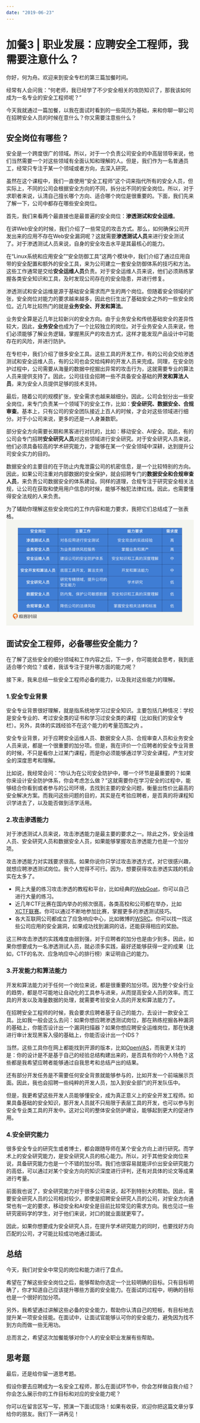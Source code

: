 ```yaml
---
date: "2019-06-23"
---  
```

      
# 加餐3 | 职业发展：应聘安全工程师，我需要注意什么？
你好，何为舟。欢迎来到安全专栏的第三篇加餐时间。

经常有人会问我：“何老师，我已经学了不少安全相关的攻防知识了，那我该如何成为一名专业的安全工程师呢？”

今天我就通过一篇加餐，以我在面试时看到的一些简历为基础，来和你聊一聊公司在招聘安全人员的时候在意什么？你又需要注意些什么？

## 安全岗位有哪些？

安全是一个跨度很广的领域。所以，对于一个负责公司安全的中高层领导来说，他们当然需要一个对这些领域有全面认知和理解的人。但是，我们作为一名普通员工，经常只专注于某一个领域或者方向，去深入研究。

虽然在这个课程中，我们一直使用“安全工程师”这个词来指代所有的安全人员，但实际上，不同的公司会根据安全方向的不同，拆分出不同的安全岗位。所以，对于求职者来说，认清自己擅长哪个方向、适合哪个岗位是很重要的。下面，我们先来了解一下，公司中都存在哪些安全岗位。

首先，我们来看两个最直接也是最普遍的安全岗位：**渗透测试和安全运维**。

在讲Web安全的时候，我们介绍了一些常见的攻击方式。那么，如何确保公司开发出来的应用不存在Web安全漏洞呢？这就需要**渗透测试人员**来进行安全测试了。对于渗透测试人员来说，自身的安全攻击水平是其最核心的能力。

<!-- [[[read_end]]] -->

在“Linux系统和应用安全”“安全防御工具”这两个模块中，我们介绍了通过应用自带的安全配置和额外的安全工具，来为公司建立一套安全防御体系的技巧和方法。这些工作通常是交给**安全运维人员**负责。对于安全运维人员来说，他们必须熟练掌握各类安全知识和工具，及时发现公司存在的安全隐患，并进行修复。

渗透测试和安全运维是源于基础安全需求而产生的两个岗位。但随着安全领域的扩张，安全岗位对能力的要求越来越多，因此也衍生出了基础安全之外的一些安全岗位。近几年比较热门的就是**业务安全、开发和算法**。

业务安全算是近几年比较新兴的安全方向。由于业务安全和传统基础安全的差异性较大，因此，**业务安全**也成为了一个比较独立的岗位。对于业务安全人员来说，他们必须能够了解业务逻辑，掌握黑灰产的攻击方式，这样才能发现产品设计中可能存在的风险，并进行防护。

在专栏中，我们介绍了很多安全工具。这些工具的开发工作，有的公司会交给渗透测试和安全运维人员，有的公司也会交给纯粹的开发人员来完成。同理，在安全防护过程中，公司需要从海量的数据中挖掘出异常的攻击行为，这就需要专业的算法人员来提供支持了。因此，公司往往会招聘一些不具备安全基础的**开发和算法人员**，来为安全人员提供足够的技术支持。

最后，随着公司的规模扩张，安全需求也越来越细分。因此，公司会划分出一些安全岗位，来专门负责某一个领域下的安全工作，比如：**安全研究、数据安全、合规审查**。基本上，只有公司的安全团队接近上百人的时候，才会对这些领域进行细分。对于小公司来说，更多的还是一人身兼数职。

部分安全方向需要长期和黑客进行对抗的，比如：移动安全、AI安全。因此，有的公司会专门招聘**安全研究人员**对这些领域进行安全研究。对于安全研究人员来说，他们必须具备较高的学术研究能力，才能够在某一个安全领域中深耕，达到提升公司安全实力的目的。

数据安全的主要目的在于防止内鬼泄露公司的机密信息，是一个比较特别的方向。因此，如果公司注重对内部数据的安全保护，就会招聘专门的**数据安全和合规审查人员**，来负责公司数据安全的体系建设。同样的道理，合规专注于研究安全相关法规，让公司在获取和使用用户信息的时候，能够不触犯法律红线。因此，也需要懂得安全法规的人来负责。

为了辅助你理解这些安全岗位的工作内容和能力要求，我把它们总结成了一张表格。  
![](./httpsstatic001geekbangorgresourceimage9b2b9b66856cd10baf9849150202a889b42b.jpeg)

## 面试安全工程师，必备哪些安全能力？

在了解了这些安全的细分领域和工作内容之后，下一步，你可能就会思考，我到底适合哪个岗位？或者，我该专注于提升哪方面的能力呢？

接下来，我来总结一些安全工程师必备的能力，以及我对这些能力的理解。

### 1.安全专业背景

安全专业背景很好理解，就是指系统地学习过安全知识。主要包括几种情况：学校是安全专业的、考过安全类的证书和学习过安全类的课程（比如我们的安全专栏）。另外，具体的实践经验不在这个能力的考量范围之内 。

安全专业背景，对于应聘安全运维人员、数据安全人员、合规审查人员和业务安全人员来说，都是一个很重要的加分项。但是，我在评价一个应聘者的安全专业背景的时候，不只是看你上过某门课程，而是你必须能够通过学习安全课程，产生对安全的深度思考和理解。

比如说，我经常会问：“你认为在公司安全防护中，哪一个环节是最重要的？如果你来设计安全防护体系，你会考虑怎么做？”这就需要你在学习安全的过程中，能够结合你看到或者参与的公司环境，去找到主要的安全问题，衡量出性价比最高的安全解决方案。而我问这些问题的目的，其实是在考验应聘者，是否真的将课程知识学进去了，以及能否做到活学活用。

### 2.攻击渗透能力

对于渗透测试人员来说，攻击渗透能力是最主要的要求之一。除此之外，安全运维人员、安全研究人员和数据安全人员，如果能够掌握攻击渗透能力也是一个加分项。

攻击渗透能力对实践要求很高。如果你说你只学过攻击渗透方式，对它很感兴趣，就想应聘渗透测试岗位。我个人觉得不可行。因为，想要获得攻击渗透实践的机会实在太多了。

* 网上大量的练习攻击渗透的教程和平台，比如经典的[WebGoat](https://owasp.org/www-project-webgoat/)，你可以自己进行大量的练习。
* 近几年CTF比赛在国内举办的频次很高，各类高校和公司都在举办，比如[XCTF联赛](https://www.xctf.org.cn/)。你可以通过不断地参加比赛，掌握更多的渗透测试技巧。
* 各大互联网公司都成立了应急响应中心，比如微博的[WSRC](https://wsrc.weibo.com/)。你可以找一找这些公司应用的安全漏洞，如果成功找到漏洞的话，还能获得相应的奖励。

这三种攻击渗透的实践难度由弱到强，对于应聘者的加分也是由少到多。因此，如果你想要成为一名渗透测试人员，就必须多实践，最好还能够获得一定的成果（比如，CTF的名次、应急响应中心的排行榜）来证明自己的能力。

### 3.开发能力和算法能力

开发和算法能力对于任何一个岗位来说，都是很重要的加分项。因为整个安全行业的趋势，都是尽可能地让自动化的工具参与进来，从而提高安全人员的效率。而工具的开发以及海量数据的处理，就需要考验安全人员的开发和算法能力了。

在招聘安全工程师的时候，我会要求应聘者基于自己的能力，去设计一款安全工具。比如我一般会这么去问：如果你想应聘渗透测试岗位，那在熟练挖掘各种漏洞的基础上，你能否设计出一个漏洞扫描器？如果你想应聘安全运维岗位，那在快速进行审计发现黑客入侵的基础上，你能否设计出一个IDS？

当然，这些工具你在网上都能找到开源的版本，比如[OpenVAS](http://www.openvas.org)，而我更关注的是：你的设计是不是基于自己的经验总结构建出来的，是否具有你的个人特色？这些都是我希望应聘者能够通过自我思考和总结产出的结果。

还有部分开发任务是不需要任何安全背景就能够参与的，比如开发一个前端展示页面。因此，我也会招聘一些纯粹的开发人员，加入到安全部门的开发队伍中。

但是，我更希望这些开发人员能够懂安全，成为真正意义上的安全开发工程师。如果具备基础的安全知识，那开发人员就不只局限于表层工具的开发，也可以参与到安全专业类工具的开发中。这对公司的整体安全防护建设，能够起到更大的促进作用。

### 4.安全研究能力

很多安全专业的研究生或者博士，都会跟随导师在某个安全方向上进行研究。而学术上的安全研究能力，是安全研究人员的核心能力。所以，对于其他安全岗位来说，具备研究能力也是一个不错的加分项。我们也很容易就能评价出安全研究能力的高低，可以通过对某个安全方向的知识深度进行评判，还有对具体的论文等成果进行考量。

前面我也说了，安全研究能力对于很多公司来说，起不到特别大的帮助。因此，需要安全研究人员的公司相对较少。即使是招聘安全研究人员的公司，对安全方向通常也有一定的要求，移动安全和AI安全是目前比较常见的需求方向。我也见过一些研究密码学的学生，对于他们来说，对口的就业面就更窄了。

因此，如果你想要成为安全研究人员，在提升学术研究能力的同时，也要找好方向匹配的公司，才可能比较成功地通过面试。

## 总结

今天，我们对安全中常见的岗位和能力进行了盘点。

希望在了解这些安全岗位之后，能够帮助你选定一个比较明确的目标。只有目标明确了，你才知道自己应该提升哪些方面的安全能力。在面试的过程中，明确的目标也是一个很好的加分项。

另外，我希望通过讲解这些必备的安全能力，帮助你认清自己的短板，有目标地去提升某一项安全技能。在面试中，让面试官能够认可你的安全能力，避免因为找不到方向而做一些无用功。

总而言之，希望这次加餐能够对你个人的安全职业发展有些帮助。

## 思考题

最后，还是给你留一道思考题。

假设你要去应聘成为一名安全工程师，那么在面试环节中，你会怎样做自我介绍？你会怎么展示你的工作目标和对应的安全能力呢？

你可以在留言区写一写，预演一下面试现场！如果有收获，欢迎你把这篇文章分享给你的朋友。我们下一讲再见！